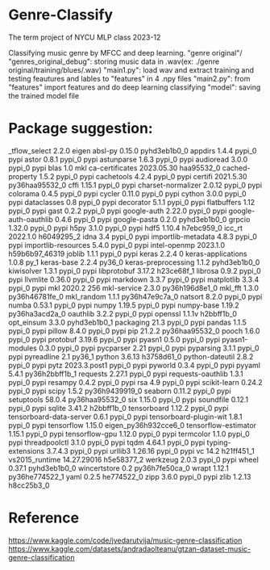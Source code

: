 # Genre-Classify
The term project of NYCU MLP class 2023-12

Classifying music genre by MFCC and deep learning. 
"genre original"/ "genres_original_debug": storing music data in .wav(ex: ./genre original/training/blues/.wav)
"main1.py": load wav and extract training and testing feautures and lables to "features" in 4 .npy files
"main2.py": from "features" import features and do deep learning classifying
"model": saving the trained model file

# Package suggestion:
_tflow_select             2.2.0                     eigen
absl-py                   0.15.0             pyhd3eb1b0_0
appdirs                   1.4.4                    pypi_0    pypi
astor                     0.8.1                    pypi_0    pypi
astunparse                1.6.3                    pypi_0    pypi
audioread                 3.0.0                    pypi_0    pypi
blas                      1.0                         mkl
ca-certificates           2023.05.30           haa95532_0
cached-property           1.5.2                    pypi_0    pypi
cachetools                4.2.4                    pypi_0    pypi
certifi                   2021.5.30        py36haa95532_0
cffi                      1.15.1                   pypi_0    pypi
charset-normalizer        2.0.12                   pypi_0    pypi
colorama                  0.4.5                    pypi_0    pypi
cycler                    0.11.0                   pypi_0    pypi
cython                    3.0.0                    pypi_0    pypi
dataclasses               0.8                      pypi_0    pypi
decorator                 5.1.1                    pypi_0    pypi
flatbuffers               1.12                     pypi_0    pypi
gast                      0.2.2                    pypi_0    pypi
google-auth               2.22.0                   pypi_0    pypi
google-auth-oauthlib      0.4.6                    pypi_0    pypi
google-pasta              0.2.0              pyhd3eb1b0_0
grpcio                    1.32.0                   pypi_0    pypi
h5py                      3.1.0                    pypi_0    pypi
hdf5                      1.10.4               h7ebc959_0
icc_rt                    2022.1.0             h6049295_2
idna                      3.4                      pypi_0    pypi
importlib-metadata        4.8.3                    pypi_0    pypi
importlib-resources       5.4.0                    pypi_0    pypi
intel-openmp              2023.1.0         h59b6b97_46319
joblib                    1.1.1                    pypi_0    pypi
keras                     2.2.4                         0
keras-applications        1.0.8                      py_1
keras-base                2.2.4                    py36_0
keras-preprocessing       1.1.2              pyhd3eb1b0_0
kiwisolver                1.3.1                    pypi_0    pypi
libprotobuf               3.17.2               h23ce68f_1
librosa                   0.9.2                    pypi_0    pypi
llvmlite                  0.36.0                   pypi_0    pypi
markdown                  3.3.7                    pypi_0    pypi
matplotlib                3.3.4                    pypi_0    pypi
mkl                       2020.2                      256
mkl-service               2.3.0            py36h196d8e1_0
mkl_fft                   1.3.0            py36h46781fe_0
mkl_random                1.1.1            py36h47e9c7a_0
natsort                   8.2.0                    pypi_0    pypi
numba                     0.53.1                   pypi_0    pypi
numpy                     1.19.5                   pypi_0    pypi
numpy-base                1.19.2           py36ha3acd2a_0
oauthlib                  3.2.2                    pypi_0    pypi
openssl                   1.1.1v               h2bbff1b_0
opt_einsum                3.3.0              pyhd3eb1b0_1
packaging                 21.3                     pypi_0    pypi
pandas                    1.1.5                    pypi_0    pypi
pillow                    8.4.0                    pypi_0    pypi
pip                       21.2.2           py36haa95532_0
pooch                     1.6.0                    pypi_0    pypi
protobuf                  3.19.6                   pypi_0    pypi
pyasn1                    0.5.0                    pypi_0    pypi
pyasn1-modules            0.3.0                    pypi_0    pypi
pycparser                 2.21                     pypi_0    pypi
pyparsing                 3.1.1                    pypi_0    pypi
pyreadline                2.1                      py36_1
python                    3.6.13               h3758d61_0
python-dateutil           2.8.2                    pypi_0    pypi
pytz                      2023.3.post1             pypi_0    pypi
pyworld                   0.3.4                    pypi_0    pypi
pyyaml                    5.4.1            py36h2bbff1b_1
requests                  2.27.1                   pypi_0    pypi
requests-oauthlib         1.3.1                    pypi_0    pypi
resampy                   0.4.2                    pypi_0    pypi
rsa                       4.9                      pypi_0    pypi
scikit-learn              0.24.2                   pypi_0    pypi
scipy                     1.5.2            py36h9439919_0
seaborn                   0.11.2                   pypi_0    pypi
setuptools                58.0.4           py36haa95532_0
six                       1.15.0                   pypi_0    pypi
soundfile                 0.12.1                   pypi_0    pypi
sqlite                    3.41.2               h2bbff1b_0
tensorboard               1.12.2                   pypi_0    pypi
tensorboard-data-server   0.6.1                    pypi_0    pypi
tensorboard-plugin-wit    1.8.1                    pypi_0    pypi
tensorflow                1.15.0          eigen_py36h932cce6_0
tensorflow-estimator      1.15.1                   pypi_0    pypi
tensorflow-gpu            1.12.0                   pypi_0    pypi
termcolor                 1.1.0                    pypi_0    pypi
threadpoolctl             3.1.0                    pypi_0    pypi
tqdm                      4.64.1                   pypi_0    pypi
typing-extensions         3.7.4.3                  pypi_0    pypi
urllib3                   1.26.16                  pypi_0    pypi
vc                        14.2                 h21ff451_1
vs2015_runtime            14.27.29016          h5e58377_2
werkzeug                  2.0.3                    pypi_0    pypi
wheel                     0.37.1             pyhd3eb1b0_0
wincertstore              0.2              py36h7fe50ca_0
wrapt                     1.12.1           py36he774522_1
yaml                      0.2.5                he774522_0
zipp                      3.6.0                    pypi_0    pypi
zlib                      1.2.13               h8cc25b3_0


# Reference 
https://www.kaggle.com/code/jvedarutvija/music-genre-classification
https://www.kaggle.com/datasets/andradaolteanu/gtzan-dataset-music-genre-classification
